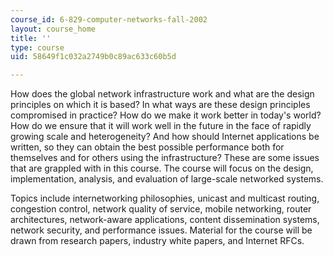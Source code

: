 ```yaml
---
course_id: 6-829-computer-networks-fall-2002
layout: course_home
title: ''
type: course
uid: 58649f1c032a2749b0c89ac633c60b5d

---
```

How does the global network infrastructure work and what are the design principles on which it is based? In what ways are these design principles compromised in practice? How do we make it work better in today's world? How do we ensure that it will work well in the future in the face of rapidly growing scale and heterogeneity? And how should Internet applications be written, so they can obtain the best possible performance both for themselves and for others using the infrastructure? These are some issues that are grappled with in this course. The course will focus on the design, implementation, analysis, and evaluation of large-scale networked systems.

Topics include internetworking philosophies, unicast and multicast routing, congestion control, network quality of service, mobile networking, router architectures, network-aware applications, content dissemination systems, network security, and performance issues. Material for the course will be drawn from research papers, industry white papers, and Internet RFCs.
